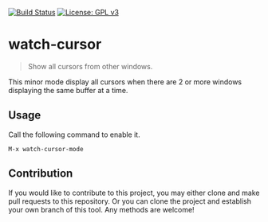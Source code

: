 [![Build Status](https://travis-ci.com/jcs-elpa/watch-cursor.svg?branch=master)](https://travis-ci.com/jcs-elpa/watch-cursor)
[![License: GPL v3](https://img.shields.io/badge/License-GPL%20v3-blue.svg)](https://www.gnu.org/licenses/gpl-3.0)

# watch-cursor
> Show all cursors from other windows.

This minor mode display all cursors when there are 2 or more windows
displaying the same buffer at a time.

## Usage

Call the following command to enable it.

```
M-x watch-cursor-mode
```

## Contribution

If you would like to contribute to this project, you may either
clone and make pull requests to this repository. Or you can
clone the project and establish your own branch of this tool.
Any methods are welcome!
